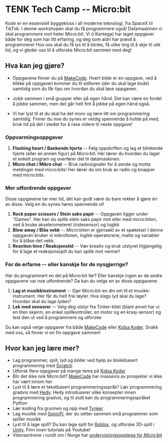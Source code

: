 # TENK Tech Camp -- Micro:bit

Kode er en essensiell byggekloss i all moderne teknologi, fra SpaceX til TikTok. 
I denne workshopen skal du få programmere også! Datamaskinen vi skal programmere mot heter 
Micro:bit. Vi (i Kantega) har laget oppgaver både for deg som har litt erfaring, og deg som 
aldri har prøvd å programmere! Hos oss skal du få lys til å blinke, få ulike ting til å skje 
til ulik tid, og vi gleder oss til å utforske Micro:bit sammen med deg! 


## Hva kan jeg gjøre?
- Oppgavene finner du på [MakeCode](https://makecode.microbit.org/). Hvert bilde er en oppgave, ved å klikke på oppgaven kommer du til 
editoren (der du skal lage kode) samtidig som du får tips om hvordan du skal løse oppgaven.

- Jobb sammen i små grupper eller på egen hånd. Det kan være en fordel å jobbe sammen, men det går 
helt fint å jobbe på egen hånd også.

- Vi har lyst til at du skal ha det moro og lære litt om programmering samtidig. Finner du noe du synes er veldig spennende 
å holde på med, bruk tid på det i stedet for å rase videre til neste oppgave! 


### Oppvarmingsoppgaver

1. **Flashing heart / Bankende hjerte** -- Følg oppskriften og lag et blinkende hjerte (eller en annen figur) på Micro:bit. Her lærer du hvordan du lager et enkelt program og overfører det til datamaskinen.
2. **Micro chat / Mikro chat** -- Bruk radiosignaler for å sende og motta meldinger med micro:bits! Her lærer du om bruk av radio og knapper med micro:bits.


### Mer utfordrende oppgaver

Disse oppgavene tar mer tid, det kan godt være du bare rekker å gjøre én av disse. Velg en du synes høres spennende ut! 

1. **Rock paper scissors / Stein saks papir​** -- Oppgaven ligger under "Games". Her kan du spille stein saks papir mot eller med micro:biten, ved å bruke akselerometeret (ristesensor) og logikk
2. **Blow away / Blås vekk** -- Micro:biten er gjensøkt av et spøkelse! I denne oppgaven bruker vi mikrofonen, logikk-operatorene, matte og variabler for å blåse det vekk.
3. **Reaction time / Reaksjonstid** -- Vær kreativ og bruk utstyret tilgjengelig for å lage et reaksjonsspill du kan spille mot venner!


### For de erfarne -- eller kanskje for de nysgjerrige?

Har du programmert en del på Micro:bit før? Eller kanskje ingen av de andre oppgavene var noe utfordrende? Da kan du velge en av disse oppgavene: 

1. **Lag et musikkinstrument** -- Gjør Micro:bit-en din om til et musikk-instrument. Her får du helt frie tøyler. Hva slags lyd skal du lage? Hvordan skal du lage lyden? 
2. **Lek med sensorer** -- Velg deg utstyr fra Tinker-kitet (blant annet har vi en liten skjerm, en enkel spillkontroller, en motor og en krasj-sensor) og test den ut ved å programmere og utforske

Du kan også velge oppgaver fra både [MakeCode](https://makecode.microbit.org/) eller [Kidsa Koder](https://oppgaver.kidsakoder.no/microbit).
Snakk med oss, så finner vi en fin oppgave sammen!


## Hvor kan jeg lære mer?

* Lag programmer, spill, lyd og bilder ved hjelp av blokkbasert programmering med [Scratch](https://scratch.mit.edu/)
* Utforsk flere oppgaver på mange tema på [Kidsa Koder](https://oppgaver.kidsakoder.no/)
* Blir det ikke nok Micro:bit? [MakeCode](https://makecode.microbit.org/) har massevis av prosjekter vi ikke har vært innom her
* Lyst til å lære et tekstbasert programmeringsspråk? Lær programmering gradvis med [Hedy](https://www.hedycode.com/). Hedy introduserer ulike konsepter innen programmering gradvis, og til slutt kan du programmeringsspråket Python
* Lær koding fra grunnen og opp med [Tynker](https://www.tynker.com/)
* Lag musikk med [SonicPi](https://sonic-pi.net/), der du setter sammen små programmer som spiller musikk
* Lyst til å lage spill? Du kan lage spill for [Roblox](https://www.roblox.com/), og utforske 3D-spill i [Unity](https://unity.com/). Finn noen tutorials på Youtube!
* Vitensentrene i rundt om i Norge har [undervisningsopplegg for Micro:bit](https://www.superbit.no/video/)
